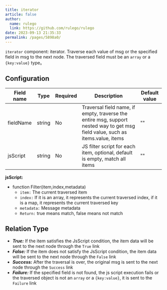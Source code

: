 ```yaml
---
title: iterator
article: false
author: 
  name: rulego
  link: https://github.com/rulego/rulego
date: 2023-09-13 21:35:33
permalink: /pages/5898a0/
---
```


`iterator` component: iterator. Traverse each value of msg or the specified field in msg to the next node. The traversed field must be an `array` or a `{key:value}` type。

<Badge text="Deprecated, use the `for` component instead"/>

## Configuration

| Field name | Type   | Required | Description                                                                                                                    | Default value |
|------------|--------|----------|--------------------------------------------------------------------------------------------------------------------------------|---------------|
| fieldName  | string | No       | Traversal field name, if empty, traverse the entire msg, support nested way to get msg field value, such as items.value, items | ""            |
| jsScript   | string | No       | JS filter script for each item, optional, default is empty, match all items                                                    | ""            |

**jsScript:**

- function Filter(item,index,metadata)
  - `item:` The current traversed item
  - `index:` If it is an array, it represents the current traversed index, if it is a map, it represents the current traversed key
  - `metadata:` Message metadata
  - `Return:` true means match, false means not match

## Relation Type

- ***True:*** If the item satisfies the JsScript condition, the item data will be sent to the next node through the `True` link
- ***False:*** If the item does not satisfy the JsScript condition, the item data will be sent to the next node through the `False` link
- ***Success:*** After the traversal is over, the original msg is sent to the next node through the `Success` link
- ***Failure:*** If the specified field is not found, the js script execution fails or the traversed object is not an `array` or a `{key:value}`, it is sent to the `Failure` link